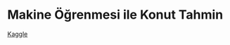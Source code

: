 # Makine Öğrenmesi ile Konut Tahmin 
[Kaggle](https://www.kaggle.com/datasets/lovishbansal123/dataset-for-bengaluru-house-price-prediction)
